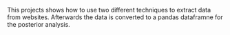 This projects shows how to use two different techniques to extract data from websites. Afterwards the data is converted to a pandas dataframne for the posterior analysis. 
